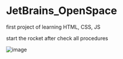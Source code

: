# JetBrains_OpenSpace
first project of learning HTML, CSS, JS

start the rocket after check all procedures

![image](https://user-images.githubusercontent.com/74670550/161689623-9cdd97b5-a1d9-4229-8249-f66bee6ac186.png)
